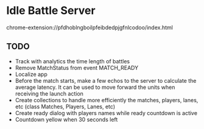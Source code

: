 # Idle Battle Server

chrome-extension://pfdhoblngboilpfeibdedpjgfnlcodoo/index.html

## TODO
* Track with analytics the time length of battles
* Remove MatchStatus from event MATCH_READY
* Localize app
* Before the match starts, make a few echos to the server to calculate the average latency.
It can be used to move forward the units when receiving the launch action
* Create collections to handle more efficiently the matches, players, lanes, etc (class Matches, Players, Lanes, etc)
* Create ready dialog with players names while ready countdown is active
* Countdown yellow when 30 seconds left